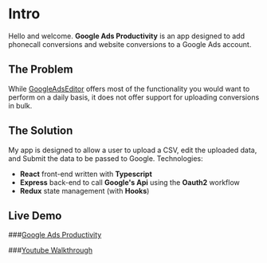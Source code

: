 # Intro

Hello and welcome. **Google Ads Productivity** is an app designed to add phonecall conversions and website conversions to a Google Ads account. 

## The Problem

While [GoogleAdsEditor](https://ads.google.com/home/tools/ads-editor/) offers most of the functionality you would want to perform on a daily basis, it does not offer support for uploading conversions in bulk.

## The Solution

My app is designed to allow a user to upload a CSV, edit the uploaded data, and Submit the data to be passed to Google.
Technologies:
 -  **React** front-end written with **Typescript**
 - **Express** back-end to call **Google's Api** using the **Oauth2** workflow
 - **Redux** state management (with  **Hooks**) 


## Live Demo

###[Google Ads Productivity](https://app.jlfaaborg.com/)

###[Youtube Walkthrough](https://www.youtube.com/watch?v=MKl3-LJWb3A)


